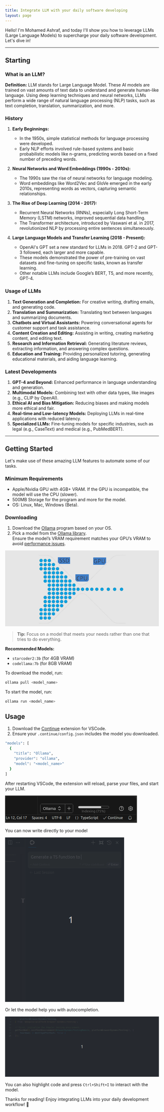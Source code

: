 ```yaml
---
title: Integrate LLM with your daily software developing
layout: page
---  
```


Hello! I'm Mohamed Ashraf, and today I'll show you how to leverage LLMs (Large Language Models) to supercharge your daily software development. Let's dive in!

---

## Starting

### What is an LLM?

**Definition:**
LLM stands for Large Language Model. These AI models are trained on vast amounts of text data to understand and generate human-like language. Using deep learning techniques and neural networks, LLMs perform a wide range of natural language processing (NLP) tasks, such as text completion, translation, summarization, and more.

### History

1. **Early Beginnings:**
   - In the 1950s, simple statistical methods for language processing were developed.
   - Early NLP efforts involved rule-based systems and basic probabilistic models like n-grams, predicting words based on a fixed number of preceding words.

2. **Neural Networks and Word Embeddings (1990s - 2010s):**
   - The 1990s saw the rise of neural networks for language modeling.
   - Word embeddings like Word2Vec and GloVe emerged in the early 2010s, representing words as vectors, capturing semantic relationships.

3. **The Rise of Deep Learning (2014 - 2017):**
   - Recurrent Neural Networks (RNNs), especially Long Short-Term Memory (LSTM) networks, improved sequential data handling.
   - The Transformer architecture, introduced by Vaswani et al. in 2017, revolutionized NLP by processing entire sentences simultaneously.

4. **Large Language Models and Transfer Learning (2018 - Present):**
   - OpenAI's GPT set a new standard for LLMs in 2018. GPT-2 and GPT-3 followed, each larger and more capable.
   - These models demonstrated the power of pre-training on vast datasets and fine-tuning on specific tasks, known as transfer learning.
   - Other notable LLMs include Google’s BERT, T5, and more recently, GPT-4.

### Usage of LLMs

1. **Text Generation and Completion:** For creative writing, drafting emails, and generating code.
2. **Translation and Summarization:** Translating text between languages and summarizing documents.
3. **Chatbots and Virtual Assistants:** Powering conversational agents for customer support and task assistance.
4. **Content Creation and Editing:** Assisting in writing, creating marketing content, and editing text.
5. **Research and Information Retrieval:** Generating literature reviews, extracting information, and answering complex questions.
6. **Education and Training:** Providing personalized tutoring, generating educational materials, and aiding language learning.

### Latest Developments

1. **GPT-4 and Beyond:** Enhanced performance in language understanding and generation.
2. **Multimodal Models:** Combining text with other data types, like images (e.g., CLIP by OpenAI).
3. **Ethical AI and Bias Mitigation:** Reducing biases and making models more ethical and fair.
4. **Real-time and Low-latency Models:** Deploying LLMs in real-time applications with reduced latency.
5. **Specialized LLMs:** Fine-tuning models for specific industries, such as legal (e.g., CaseText) and medical (e.g., PubMedBERT).

---

## Getting Started

Let's make use of these amazing LLM features to automate some of our tasks.

### Minimum Requirements

- Apple/Nvidia GPU with 4GB+ VRAM. If the GPU is incompatible, the model will use the CPU (slower).
- 500MB Storage for the program and more for the model.
- OS: Linux, Mac, Windows (Beta).

### Downloading

1. Download the [Ollama](https://ollama.com/download) program based on your OS.
2. Pick a model from the [Ollama library](https://ollama.com/library).  
   Ensure the model’s VRAM requirement matches your GPU’s VRAM to avoid [performance issues](https://ollama.com/library).

![bottleneck](../assets/img/post_gpucpussd_bottleneck_.png)

> **Tip:** Focus on a model that meets your needs rather than one that tries to do everything.

**Recommended Models:**  

- `starcoder2:3b` (for 4GB VRAM)
- `codellama:7b` (for 8GB VRAM)

To download the model, run:  

```bash
ollama pull <model_name>
```

To start the model, run:  

```bash
ollama run <model_name>
```

## Usage

1. Download the [Continue](https://docs.continue.dev/quickstart) extension for VSCode.
2. Ensure your `.continue/config.json` includes the model you downloaded.  

```bash
"models": [
  {
    "title": "Ollama",
    "provider": "ollama",
    "model": "<model_name>"
  }
]
```  

After restarting VSCode, the extension will reload, parse your files, and start your LLM.  

![LLM AC](../assets/img/post_continue_indexing.png)  

You can now write directly to your model  

![LLM AC](../assets/img/ollama-gen.gif)  

Or let the model help you with autocompletion.  

![LLM AC](../assets/img/ollama-complete.gif)  

You can also highlight code and press `Ctrl+Shift+I` to interact with the model.  

Thanks for reading! Enjoy integrating LLMs into your daily development workflow! 🚀